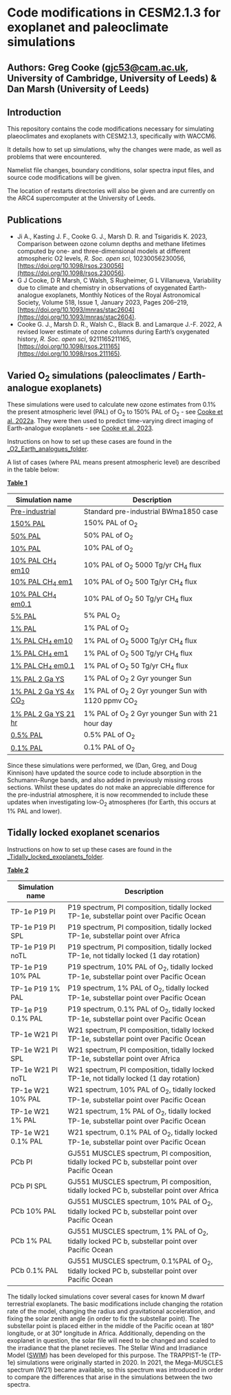 # Code modifications in CESM2.1.3 for exoplanet and paleoclimate simulations
## Authors: Greg Cooke (gjc53@cam.ac.uk, University of Cambridge, University of Leeds) & Dan Marsh (University of Leeds)

## Introduction

This repository contains the code modifications necessary for simulating plaeoclimates and exoplanets with CESM2.1.3, specifically with WACCM6.

It details how to set up simulations, why the changes were made, as well as problems that were encountered.

Namelist file changes, boundary conditions, solar spectra input files, and source code modifications will be given.

The location of restarts directories will also be given and are currently on the ARC4 supercomputer at the University of Leeds.

## Publications

* Ji A., Kasting J. F., Cooke G. J., Marsh D. R. and Tsigaridis K. 2023, Comparison between ozone column depths and methane lifetimes computed by one- and three-dimensional models at different atmospheric O2 levels, _R. Soc. open sci_, 10230056230056, [https://doi.org/10.1098/rsos.230056](https://doi.org/10.1098/rsos.230056).
* G J Cooke, D R Marsh, C Walsh, S Rugheimer, G L Villanueva, Variability due to climate and chemistry in observations of oxygenated Earth-analogue exoplanets, Monthly Notices of the Royal Astronomical Society, Volume 518, Issue 1, January 2023, Pages 206–219, [https://doi.org/10.1093/mnras/stac2604](https://doi.org/10.1093/mnras/stac2604).
* Cooke G. J., Marsh D. R., Walsh C., Black B. and Lamarque J.-F. 2022, A revised lower estimate of ozone columns during Earth’s oxygenated history, _R. Soc. open sci_, 9211165211165, [https://doi.org/10.1098/rsos.211165](https://doi.org/10.1098/rsos.211165).

## Varied O<sub>2</sub> simulations (paleoclimates / Earth-analogue exoplanets)

These simulations were used to calculate new ozone estimates from 0.1% the present atmospheric level (PAL) of O<sub>2</sub> to 150% PAL of O<sub>2</sub> - see [Cooke et al. 2022a](https://doi.org/10.1098/rsos.211165). They were then used to predict time-varying direct imaging of Earth-analogue exoplanets - see [Cooke et al. 2023](https://doi.org/10.1093/mnras/stac2604).

Instructions on how to set up these cases are found in the [_O2\_Earth\_analogues\_folder](/O2_Earth_analogues).

A list of cases (where PAL means present atmospheric level) are described in the table below:

<ins>**Table 1**</ins>

| Simulation name   | Description |
| ---------------   | ----------- |
| [Pre-industrial](/O2_Earth_analogues/cases/PI_baseline)    | Standard pre-industrial BWma1850 case |
| [150% PAL](/O2_Earth_analogues/cases/150pc_PAL_O2) | 150% PAL of O<sub>2</sub> |
| [50% PAL](/O2_Earth_analogues/cases/50pc_PAL_O2)           | 50% PAL of O<sub>2</sub>  |
| [10% PAL](/O2_Earth_analogues/cases/10pc_PAL_O2)           | 10% PAL of O<sub>2</sub>  |
| [10% PAL CH<sub>4</sub> em10](/O2_Earth_analogues/cases/10pc_PAL_O2_CH4_em10)    | 10% PAL of O<sub>2</sub> 5000 Tg/yr CH<sub>4</sub> flux |
| [10% PAL CH<sub>4</sub> em1](/O2_Earth_analogues/cases/10pc_PAL_O2_CH4_em1)      | 10% PAL of O<sub>2</sub> 500 Tg/yr CH<sub>4</sub> flux  |
| [10% PAL CH<sub>4</sub> em0.1](/O2_Earth_analogues/cases/10pc_PAL_O2_CH4_em0.1)  | 10% PAL of O<sub>2</sub> 50 Tg/yr CH<sub>4</sub> flux   |
| [5% PAL](/O2_Earth_analogues/cases/5pc_PAL_O2)            | 5% PAL O<sub>2</sub>      |
| [1% PAL](/O2_Earth_analogues/cases/1pc_PAL_O2)            | 1% PAL of O<sub>2</sub>   |
| [1% PAL CH<sub>4</sub> em10](/O2_Earth_analogues/cases/1pc_PAL_O2_CH4_em10)    | 1% PAL of O<sub>2</sub> 5000 Tg/yr CH<sub>4</sub> flux |
| [1% PAL CH<sub>4</sub> em1](/O2_Earth_analogues/cases/1pc_PAL_O2_CH4_em1)      | 1% PAL of O<sub>2</sub> 500 Tg/yr CH<sub>4</sub> flux  |
| [1% PAL CH<sub>4</sub> em0.1](/O2_Earth_analogues/cases/1pc_PAL_O2_CH4_em0.1)  | 1% PAL of O<sub>2</sub> 50 Tg/yr CH<sub>4</sub> flux   |
| [1% PAL 2 Ga YS](/O2_Earth_analogues/cases/)  | 1% PAL of O<sub>2</sub> 2 Gyr younger Sun |
| [1% PAL 2 Ga YS 4x CO<sub>2</sub>](/O2_Earth_analogues/cases/)  | 1% PAL of O<sub>2</sub> 2 Gyr younger Sun with 1120 ppmv CO<sub>2</sub> |
| [1% PAL 2 Ga YS 21 hr](/O2_Earth_analogues/cases/)  | 1% PAL of O<sub>2</sub> 2 Gyr younger Sun with 21 hour day |
| [0.5% PAL](/O2_Earth_analogues/cases/0.5pc_PAL_O2)            | 0.5% PAL of O<sub>2</sub>   |
| [0.1% PAL](/O2_Earth_analogues/cases/0.1pc_PAL_O2)            | 0.1% PAL of O<sub>2</sub>   |

Since these simulations were performed, we (Dan, Greg, and Doug Kinnison) have updated the source code to include absorption in the Schumann-Runge bands, and also added in previously missing cross sections. Whilst these updates do not make an appreciable difference for the pre-industrial atmosphere, it is now recommended to include these updates when investigating low-O<sub>2</sub> atmospheres (for Earth, this occurs at 1\% PAL and lower).

## Tidally locked exoplanet scenarios

Instructions on how to set up these cases are found in the [_Tidally\_locked\_exoplanets\_folder](/Tidally_locked_exoplanets).

<ins>**Table 2**</ins>

| Simulation name       | Description |
| --------------------- | ----------- |
| TP-1e P19 PI         | P19 spectrum, PI composition, tidally locked TP-1e, substellar point over Pacific Ocean |
| TP-1e P19 PI SPL     | P19 spectrum, PI composition, tidally locked TP-1e, substellar point over Africa |
| TP-1e P19 PI noTL    | P19 spectrum, PI composition, tidally locked TP-1e, not tidally locked (1 day rotation) 
| TP-1e P19 10% PAL    | P19 spectrum, 10% PAL of O<sub>2</sub>, tidally locked TP-1e, substellar point over Pacific Ocean |
| TP-1e P19 1% PAL     | P19 spectrum, 1% PAL of O<sub>2</sub>, tidally locked TP-1e, substellar point over Pacific Ocean |
| TP-1e P19 0.1% PAL   | P19 spectrum, 0.1% PAL of O<sub>2</sub>, tidally locked TP-1e, substellar point over Pacific Ocean |
| TP-1e W21 PI         | W21 spectrum, PI composition, tidally locked TP-1e, substellar point over Pacific Ocean |
| TP-1e W21 PI SPL     | W21 spectrum, PI composition, tidally locked TP-1e, substellar point over Africa |
| TP-1e W21 PI noTL    | W21 spectrum, PI composition, tidally locked TP-1e, not tidally locked (1 day rotation) |
| TP-1e W21 10% PAL    | W21 spectrum, 10% PAL of O<sub>2</sub>, tidally locked TP-1e, substellar point over Pacific Ocean |
| TP-1e W21 1% PAL     | W21 spectrum, 1% PAL of O<sub>2</sub>, tidally locked TP-1e, substellar point over Pacific Ocean |
| TP-1e W21 0.1% PAL   | W21 spectrum, 0.1% PAL of O<sub>2</sub>, tidally locked TP-1e, substellar point over Pacific Ocean |
| PCb PI               | GJ551 MUSCLES spectrum, PI composition, tidally locked PC b, substellar point over Pacific Ocean |
| PCb PI SPL           | GJ551 MUSCLES spectrum, PI composition, tidally locked PC b, substellar point  over Africa |
| PCb 10% PAL          | GJ551 MUSCLES spectrum, 10% PAL of O<sub>2</sub>, tidally locked PC b, substellar point over Pacific Ocean |
| PCb 1% PAL           | GJ551 MUSCLES spectrum, 1% PAL of O<sub>2</sub>, tidally locked PC b, substellar point over Pacific Ocean |
| PCb 0.1% PAL         | GJ551 MUSCLES spectrum, 0.1%PAL of O<sub>2</sub>, tidally locked PC b, substellar point over Pacific Ocean |

The tidally locked simulations cover several cases for known M dwarf terrestrial exoplanets. The basic modifications include changing the rotation rate of the model, changing the radius and gravitational acceleration, and fixing the solar zenith angle (in order to fix the substellar point). The substellar point is placed either in the middle of the Pacific ocean at 180&deg; longitude, or at 30&deg; longitude in Africa. Additionally, depending on the exoplanet in question, the solar file will need to be changed and scaled to the irradiance that the planet recieves. The Stellar Wind and Irradiance Model ([SWIM](https://github.com/jack-eddy-symposium/exoplanetary-impact/tree/main/SWIM)) has been developed for this purpose. The TRAPPIST-1e (TP-1e) simulations were originally started in 2020. In 2021, the Mega-MUSCLES spectrum (W21) became available, so this spectrum was introduced in order to compare the differences that arise in the simulations between the two spectra. 

